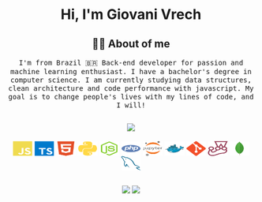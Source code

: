 <h1 align="center">Hi, I'm Giovani Vrech</h1>

<h2 align="center"> 👨‍💻 About of me</h2>
<p align="center">
    <samp>
        I'm from Brazil 🇧🇷 Back-end developer for passion and machine learning enthusiast. I have a bachelor's degree in computer science. I am currently studying data structures, clean architecture and code performance with javascript. My goal is to change people's lives with my lines of code, and I will!
    </samp>
</p>

##

<div align="center">
  <a href="https://github.com/giovanivrech">
    <img height="180em" src="https://github-readme-stats.vercel.app/api?username=giovanivrech&show_icons=true&theme=dracula&include_all_commits=true&count_private=true" />
  </a>  
</div>

<div style="display: inline_block" align="center"><br>
	<img align="center" alt="giovani-js" height="30" width="40" src="https://raw.githubusercontent.com/devicons/devicon/master/icons/javascript/javascript-plain.svg" />
	<img align="center" alt="giovani-ts" height="30" width="40" src="https://raw.githubusercontent.com/devicons/devicon/master/icons/typescript/typescript-plain.svg" />
    <img align="center" alt="giovani-html" height="30" width="40" src="https://raw.githubusercontent.com/devicons/devicon/master/icons/html5/html5-plain.svg" />
    <img align="center" alt="giovani-python" height="30" width="40" src="https://raw.githubusercontent.com/devicons/devicon/master/icons/python/python-plain.svg" />
    <img align="center" alt="giovani-nodejs" height="30" width="40" src="https://raw.githubusercontent.com/devicons/devicon/master/icons/nodejs/nodejs-plain.svg" />
    <img align="center" alt="giovani-php" height="30" width="40" src="https://raw.githubusercontent.com/devicons/devicon/master/icons/php/php-plain.svg" />
    <img align="center" alt="giovani-jupyter" height="30" width="40" src="https://raw.githubusercontent.com/devicons/devicon/master/icons/jupyter/jupyter-original-wordmark.svg" />
    <img align="center" alt="giovani-docker" height="30" width="40" src="https://raw.githubusercontent.com/devicons/devicon/master/icons/docker/docker-original.svg" />
    <img align="center" alt="giovani-git" height="30" width="40" src="https://raw.githubusercontent.com/devicons/devicon/master/icons/git/git-original.svg" />
    <img align="center" alt="giovani-jest" height="30" width="40" src="https://raw.githubusercontent.com/devicons/devicon/master/icons/jest/jest-plain.svg" />
    <img align="center" alt="giovani-mongo" height="30" width="40" src="https://raw.githubusercontent.com/devicons/devicon/master/icons/mongodb/mongodb-original.svg" />
    <img align="center" alt="giovani-mysql" height="30" width="40" src="https://raw.githubusercontent.com/devicons/devicon/master/icons/mysql/mysql-plain.svg" />
</div>

##

<div align="center">
    <a href="mailto:giovanivrech@gmail.com"><img src="https://img.shields.io/badge/Gmail-D14836?style=for-the-badge&logo=gmail&logoColor=white" target="_blank"></a>
    <a href="https://www.linkedin.com/in/giovanivrech/"><img src="https://img.shields.io/badge/LinkedIn-0077B5?style=for-the-badge&logo=linkedin&logoColor=white" target="_blank"></a>
</div>
